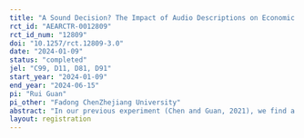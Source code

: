 ```yaml
---
title: "A Sound Decision? The Impact of Audio Descriptions on Economic Rationality"
rct_id: "AEARCTR-0012809"
rct_id_num: "12809"
doi: "10.1257/rct.12809-3.0"
date: "2024-01-09"
status: "completed"
jel: "C99, D11, D81, D91"
start_year: "2024-01-09"
end_year: "2024-06-15"
pi: "Rui Guan"
pi_other: "Fadong ChenZhejiang University"
abstract: "In our previous experiment (Chen and Guan, 2021), we find a significant detrimental effect of auditory descriptions on economic rationality relative to visual descriptions. This disparity may stem from the tendency of individuals to process auditory information sequentially, as opposed to the simultaneous processing of visual information. In this follow-up experiment, we investigate this potential underlying mechanism by prompting subjects to process auditory and visual information sequentially in a tightly controlled setting. By comparing the economic rationality of the two new treatments, we aim to determine the driving mechanism affecting economic rationality when information is presented either visually or auditorily. If the experiment finds no significant differences between the Visual and Auditory Treatments, it would suggest that the sequential processing of information is the primary factor that leads to lower economic rationality when dealing with auditory descriptions. This would imply that the way information is presented (sequentially or simultaneously) is more critical than the descriptions (audio or visual). Conversely, if the disparity between the two treatments persists, it would suggest that individuals may have a comparatively lower cognitive ability to process auditory information effectively. This would indicate that the description itself plays a significant role, with auditory processing potentially being less conducive to economic rationality than visual processing."
layout: registration
---
```


